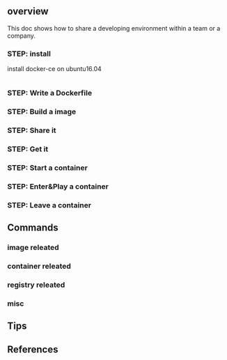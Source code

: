 ## overview

This doc shows how to share a developing environment within a team or a company.

### STEP: install

install docker-ce on ubuntu16.04

```

```

### STEP: Write a Dockerfile

### STEP: Build a image

### STEP: Share it

### STEP: Get it

### STEP: Start a container

### STEP: Enter&Play a container

### STEP: Leave a container


## Commands

### image releated

### container releated

### registry releated

### misc

## Tips


## References
